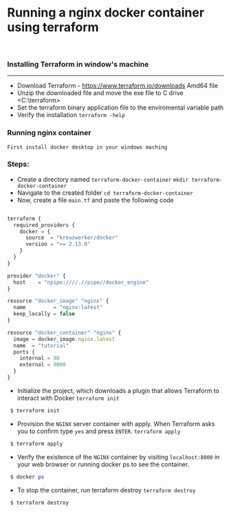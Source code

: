 # Running a nginx docker container using terraform

<br/>

### Installing Terraform in window's machine
---

- Download Terraform - <https://www.terraform.io/downloads> Amd64 file
- Unzip the downloaded file and move the exe file to C drive <C:\terraform>
- Set the terraform binary application file to the enviromental variable path
- Verify the installation `terraform -help`


### Running nginx container

` First install docker desktop in your windows maching `

### Steps:

- Create a directory named `terraform-docker-container`
   `mkdir terraform-docker-container`
- Navigate to the created folder 
    `cd terraform-docker-container`
- Now, create a file `main.tf` and paste the following code

```ts

terraform {
  required_providers {
    docker = {
      source  = "kreuzwerker/docker"
      version = ">= 2.13.0"
    }
  }
}

provider "docker" {
  host    = "npipe:////.//pipe//docker_engine"
}

resource "docker_image" "nginx" {
  name         = "nginx:latest"
  keep_locally = false
}

resource "docker_container" "nginx" {
  image = docker_image.nginx.latest
  name  = "tutorial"
  ports {
    internal = 80
    external = 8000
  }
}
```

- Initialize the project, which downloads a plugin that allows Terraform to interact with Docker `terraform init`

```powershell
 $ terraform init 
```
  
- Provision the `NGINX` server container with apply. When Terraform asks you to confirm type `yes` and press `ENTER`.  `terraform apply`

```powershell
 $ terraform apply 
```
  
- Verify the existence of the `NGINX` container by visiting `localhost:8000` in your web browser or running docker ps to see the container.

```powershell
 $ docker ps 
```

- To stop the container, run terraform destroy `terraform destroy`

```powershell
 $ terraform destroy
```


